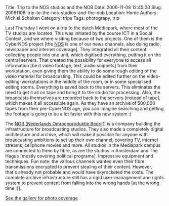Title: Trip to the NOS studios and the NOB
Date: 2006-11-08 12:45:30
Slug: 20061108-trip-to-the-nos-studios-and-the-nob
Location: Home
Authors: Michiel Scholten
Category: trips
Tags: photograpy, trip

<p>Last Thursday I went on a trip to the dutch Mediapark, where most of the TV studios are located. This was initiated by the course ICT in a Social Context, and we where visiting because of two projects. One of them is the CyberNOS project [the <a href="http://www.nos.nl/">NOS</a> is one of our news channels, also doing radio, newspaper and internet coverage]. They integrated all their content collecting people into one unit, which digitised everything, putting it on the central servers. That created the possibility for everyone to access all information [be it video footage, text, audio snippets] from their workstation, even giving them the ability to do some rough editing of the video material for broadcasting. This could be edited further on the video-editing-workstations in the middle of the room, or in some specialised editing rooms. Everything is saved back to the servers. This eliminates the need to get it all on tape and bring it to the studio for processing. Also, the broadcasts themselves are recorded back to the servers [instead of tape], which makes it all accessible again. As they have an archive of 500,000 tapes from their pre-CyberNOS age, you can imagine searching and getting the footage is going to be a lot faster with this new system :)</p>

<p>The <a href="http://www.nob.nl/">NOB [Nederlands Omroepproduktie Bedrijf]</a> is a company building the infrastructure for broadcasting studios. They also made a completely digital architecture and archive, which will make it possible for anyone with broadcasting ambitions to set up their own channel, covering TV, internet streams, cellphone movies and more. All studios in the Mediapark campus are connected to them by fibre, as are the studios in Amsterdam and The Hague [mostly covering political programs]. Impressive equipment and techniques. Fun note: the various channels wanted even their fibre transmissions encrypted to prevent stealing of their content. However, that's already not probable and would have skyrocketed the costs. The complete archive infrastructure still has a rigid user-management and rights system to prevent content from falling into the wrong hands [at the wrong time ;)].</p>

<p><a href="https://shuttereye.org/goingout/mediapark/">See the gallery for photo coverage</a></p>
